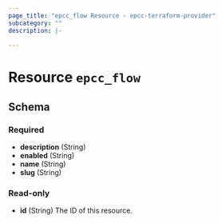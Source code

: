 ```yaml
---
page_title: "epcc_flow Resource - epcc-terraform-provider"
subcategory: ""
description: |-
  
---
```


# Resource `epcc_flow`





## Schema

### Required

- **description** (String)
- **enabled** (String)
- **name** (String)
- **slug** (String)

### Read-only

- **id** (String) The ID of this resource.


